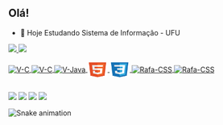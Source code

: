 ## Olá!  

- 🌱 Hoje Estudando Sistema de Informação - UFU

<div>
  <a href="https://github.com/GuilhermeRafaell">
  <img height="180em" src="https://github-readme-stats.vercel.app/api?username=GuilhermeRafaell&show_icons=true&theme=dark&include_all_commits=true&count_private=true"/>
  <img height="180em" src="https://github-readme-stats.vercel.app/api/top-langs/?username=GuilhermeRafaell&layout=compact&langs_count=6&theme=dark"/>
</div>
  
<div style="display: inline_block"><br>
  <img align="center" alt="V-C" height="30" width="40" src="https://cdn.jsdelivr.net/gh/devicons/devicon/icons/haskell/haskell-original.svg">
  <img align="center" alt="V-C" height="30" width="40" src="https://cdn.jsdelivr.net/gh/devicons/devicon/icons/c/c-original.svg">
  <img align="center" alt="V-Java" height="30" width="40" src="https://cdn.jsdelivr.net/gh/devicons/devicon/icons/java/java-original.svg">
  <img align="center" alt="Rafa-HTML" height="30" width="40" src="https://raw.githubusercontent.com/devicons/devicon/master/icons/html5/html5-original.svg">
  <img align="center" alt="Rafa-CSS" height="30" width="40" src="https://raw.githubusercontent.com/devicons/devicon/master/icons/css3/css3-original.svg">
  <img align="center" alt="Rafa-CSS" height="30" width="40" src="https://cdn.jsdelivr.net/gh/devicons/devicon/icons/vscode/vscode-original.svg">
  <img align="center" alt="Rafa-CSS" height="30" width="40" src="https://cdn.jsdelivr.net/gh/devicons/devicon/icons/mysql/mysql-original-wordmark.svg">          
</div>
  
##
 
 <div> 
   <a href = "mailto:guilhermerafaelcd@gmail.com"><img src="https://img.shields.io/badge/Gmail-D14836?style=for-the-badge&logo=gmail&logoColor=white" target="_blank"></a>
  <a href="https://www.instagram.com/guilherm6/" target="_blank"><img src="https://img.shields.io/badge/-Instagram-%23E4405F?style=for-the-badge&logo=instagram&logoColor=white" target="_blank"></a>
   <a href="Meude#7147" target="_blank"><img src="https://img.shields.io/badge/Discord-7289DA?style=for-the-badge&logo=discord&logoColor=white" target="_blank"></a> 
   <a href="https://www.linkedin.com/in/guilherme-rafael-a08b69230/" target="_blank"><img src="https://img.shields.io/badge/LinkedIn-0077B5?style=for-the-badge&logo=linkedin&logoColor=white"></a>
   
</div>

![Snake animation](https://github.com/rafaballerini2/rafaballerini2/blob/output/github-contribution-grid-snake.svg)
